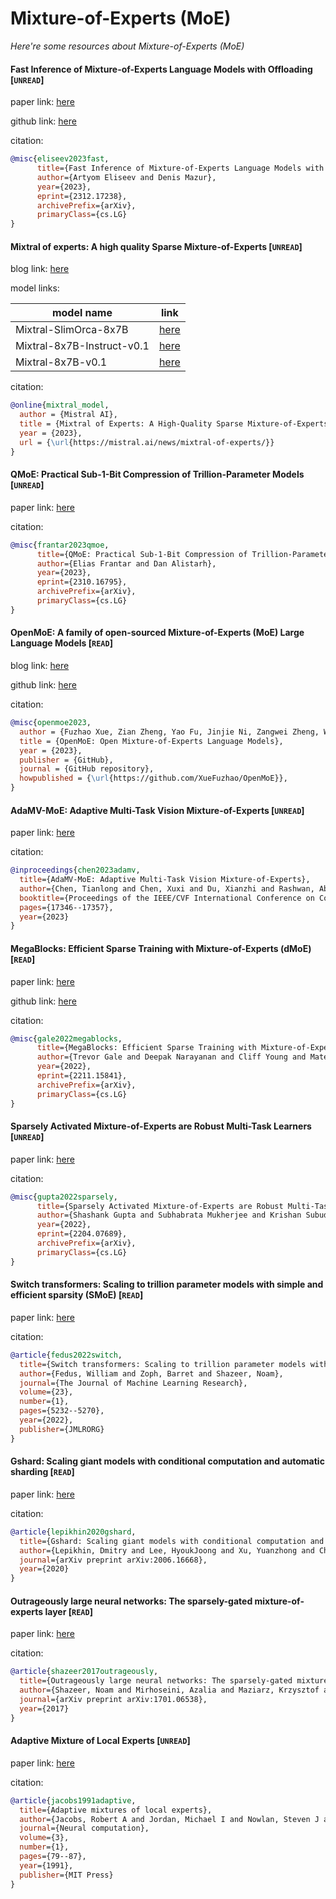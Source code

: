 # Mixture-of-Experts (MoE)
*Here're some resources about Mixture-of-Experts (MoE)*


#### Fast Inference of Mixture-of-Experts Language Models with Offloading [`UNREAD`]

paper link: [here](https://arxiv.org/pdf/2312.17238.pdf)

github link: [here](https://github.com/dvmazur/mixtral-offloading)

citation: 
```bibtex
@misc{eliseev2023fast,
      title={Fast Inference of Mixture-of-Experts Language Models with Offloading}, 
      author={Artyom Eliseev and Denis Mazur},
      year={2023},
      eprint={2312.17238},
      archivePrefix={arXiv},
      primaryClass={cs.LG}
}
```

#### Mixtral of experts: A high quality Sparse Mixture-of-Experts [`UNREAD`]

blog link: [here](https://mistral.ai/news/mixtral-of-experts/)

model links: 

|model name|link|
|-|-|
|Mixtral-SlimOrca-8x7B|[here](https://huggingface.co/Open-Orca/Mixtral-SlimOrca-8x7B)|
|Mixtral-8x7B-Instruct-v0.1|[here](https://huggingface.co/mistralai/Mixtral-8x7B-Instruct-v0.1)|
|Mixtral-8x7B-v0.1|[here](https://huggingface.co/mistralai/Mixtral-8x7B-v0.1)|

citation:
```bibtex
@online{mixtral_model,
  author = {Mistral AI},
  title = {Mixtral of Experts: A High-Quality Sparse Mixture-of-Experts},
  year = {2023},
  url = {\url{https://mistral.ai/news/mixtral-of-experts/}}
}
```


#### QMoE: Practical Sub-1-Bit Compression of Trillion-Parameter Models [`UNREAD`]

paper link: [here](https://arxiv.org/pdf/2310.16795.pdf)

citation:
```bibtex
@misc{frantar2023qmoe,
      title={QMoE: Practical Sub-1-Bit Compression of Trillion-Parameter Models}, 
      author={Elias Frantar and Dan Alistarh},
      year={2023},
      eprint={2310.16795},
      archivePrefix={arXiv},
      primaryClass={cs.LG}
}
```

#### OpenMoE: A family of open-sourced Mixture-of-Experts (MoE) Large Language Models [`READ`]

blog link: [here](https://xuefuzhao.notion.site/Aug-2023-OpenMoE-v0-2-Release-43808efc0f5845caa788f2db52021879)

github link: [here](https://github.com/XueFuzhao/OpenMoE)

citation:
```bibtex
@misc{openmoe2023,
  author = {Fuzhao Xue, Zian Zheng, Yao Fu, Jinjie Ni, Zangwei Zheng, Wangchunshu Zhou and Yang You},
  title = {OpenMoE: Open Mixture-of-Experts Language Models},
  year = {2023},
  publisher = {GitHub},
  journal = {GitHub repository},
  howpublished = {\url{https://github.com/XueFuzhao/OpenMoE}},
}
```


#### AdaMV-MoE: Adaptive Multi-Task Vision Mixture-of-Experts [`UNREAD`]

paper link: [here](http://openaccess.thecvf.com/content/ICCV2023/papers/Chen_AdaMV-MoE_Adaptive_Multi-Task_Vision_Mixture-of-Experts_ICCV_2023_paper.pdf)

citation:
```bibtex
@inproceedings{chen2023adamv,
  title={AdaMV-MoE: Adaptive Multi-Task Vision Mixture-of-Experts},
  author={Chen, Tianlong and Chen, Xuxi and Du, Xianzhi and Rashwan, Abdullah and Yang, Fan and Chen, Huizhong and Wang, Zhangyang and Li, Yeqing},
  booktitle={Proceedings of the IEEE/CVF International Conference on Computer Vision},
  pages={17346--17357},
  year={2023}
}
```

#### MegaBlocks: Efficient Sparse Training with Mixture-of-Experts (dMoE) [`READ`]

paper link: [here](https://arxiv.org/pdf/2211.15841.pdf)

github link: [here](https://github.com/stanford-futuredata/megablocks)

citation:
```bibtex
@misc{gale2022megablocks,
      title={MegaBlocks: Efficient Sparse Training with Mixture-of-Experts}, 
      author={Trevor Gale and Deepak Narayanan and Cliff Young and Matei Zaharia},
      year={2022},
      eprint={2211.15841},
      archivePrefix={arXiv},
      primaryClass={cs.LG}
}
```

#### Sparsely Activated Mixture-of-Experts are Robust Multi-Task Learners [`UNREAD`]

paper link: [here](https://arxiv.org/pdf/2204.07689.pdf)

citation:
```bibtex
@misc{gupta2022sparsely,
      title={Sparsely Activated Mixture-of-Experts are Robust Multi-Task Learners}, 
      author={Shashank Gupta and Subhabrata Mukherjee and Krishan Subudhi and Eduardo Gonzalez and Damien Jose and Ahmed H. Awadallah and Jianfeng Gao},
      year={2022},
      eprint={2204.07689},
      archivePrefix={arXiv},
      primaryClass={cs.LG}
}
```

#### Switch transformers: Scaling to trillion parameter models with simple and efficient sparsity (SMoE) [`READ`]

paper link: [here](https://www.jmlr.org/papers/volume23/21-0998/21-0998.pdf)

citation:
```bibtex
@article{fedus2022switch,
  title={Switch transformers: Scaling to trillion parameter models with simple and efficient sparsity},
  author={Fedus, William and Zoph, Barret and Shazeer, Noam},
  journal={The Journal of Machine Learning Research},
  volume={23},
  number={1},
  pages={5232--5270},
  year={2022},
  publisher={JMLRORG}
}
```

#### Gshard: Scaling giant models with conditional computation and automatic sharding [`READ`]

paper link: [here](https://arxiv.org/pdf/2006.16668.pdf)

citation:
```bibtex
@article{lepikhin2020gshard,
  title={Gshard: Scaling giant models with conditional computation and automatic sharding},
  author={Lepikhin, Dmitry and Lee, HyoukJoong and Xu, Yuanzhong and Chen, Dehao and Firat, Orhan and Huang, Yanping and Krikun, Maxim and Shazeer, Noam and Chen, Zhifeng},
  journal={arXiv preprint arXiv:2006.16668},
  year={2020}
}
```

#### Outrageously large neural networks: The sparsely-gated mixture-of-experts layer [`READ`]

paper link: [here](https://arxiv.org/pdf/1701.06538.pdf)

citation:
```bibtex
@article{shazeer2017outrageously,
  title={Outrageously large neural networks: The sparsely-gated mixture-of-experts layer},
  author={Shazeer, Noam and Mirhoseini, Azalia and Maziarz, Krzysztof and Davis, Andy and Le, Quoc and Hinton, Geoffrey and Dean, Jeff},
  journal={arXiv preprint arXiv:1701.06538},
  year={2017}
}
```

#### Adaptive Mixture of Local Experts [`UNREAD`]

paper link: [here](http://www.cs.utoronto.ca/~hinton/absps/jjnh91.ps)

citation:
```bibtex
@article{jacobs1991adaptive,
  title={Adaptive mixtures of local experts},
  author={Jacobs, Robert A and Jordan, Michael I and Nowlan, Steven J and Hinton, Geoffrey E},
  journal={Neural computation},
  volume={3},
  number={1},
  pages={79--87},
  year={1991},
  publisher={MIT Press}
}
```
